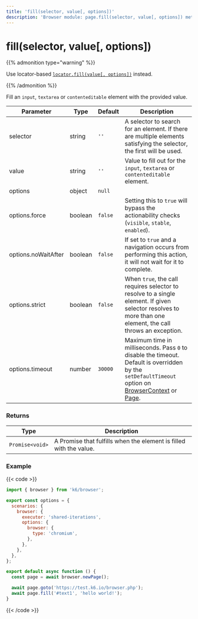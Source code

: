 ```yaml
---
title: 'fill(selector, value[, options])'
description: 'Browser module: page.fill(selector, value[, options]) method'
---
```


# fill(selector, value[, options])

{{% admonition type="warning" %}}

Use locator-based [`locator.fill(value[, options])`](https://grafana.com/docs/k6/<K6_VERSION>/javascript-api/k6-browser/locator/fill/) instead.

{{% /admonition %}}

Fill an `input`, `textarea` or `contenteditable` element with the provided value.

<TableWithNestedRows>

| Parameter           | Type    | Default | Description                                                                                                                                                                                                                                                                                                                                   |
| ------------------- | ------- | ------- | --------------------------------------------------------------------------------------------------------------------------------------------------------------------------------------------------------------------------------------------------------------------------------------------------------------------------------------------- |
| selector            | string  | `''`    | A selector to search for an element. If there are multiple elements satisfying the selector, the first will be used.                                                                                                                                                                                                                          |
| value               | string  | `''`    | Value to fill out for the `input`, `textarea` or `contenteditable` element.                                                                                                                                                                                                                                                                   |
| options             | object  | `null`  |                                                                                                                                                                                                                                                                                                                                               |
| options.force       | boolean | `false` | Setting this to `true` will bypass the actionability checks (`visible`, `stable`, `enabled`).                                                                                                                                                                                                                                                 |
| options.noWaitAfter | boolean | `false` | If set to `true` and a navigation occurs from performing this action, it will not wait for it to complete.                                                                                                                                                                                                                                    |
| options.strict      | boolean | `false` | When `true`, the call requires selector to resolve to a single element. If given selector resolves to more than one element, the call throws an exception.                                                                                                                                                                                    |
| options.timeout     | number  | `30000` | Maximum time in milliseconds. Pass `0` to disable the timeout. Default is overridden by the `setDefaultTimeout` option on [BrowserContext](https://grafana.com/docs/k6/<K6_VERSION>/javascript-api/k6-browser/browsercontext/) or [Page](https://grafana.com/docs/k6/<K6_VERSION>/javascript-api/k6-browser/page/). |

</TableWithNestedRows>

### Returns

| Type            | Description                                                        |
| --------------- | ------------------------------------------------------------------ |
| `Promise<void>` | A Promise that fulfills when the element is filled with the value. |

### Example

{{< code >}}

```javascript
import { browser } from 'k6/browser';

export const options = {
  scenarios: {
    browser: {
      executor: 'shared-iterations',
      options: {
        browser: {
          type: 'chromium',
        },
      },
    },
  },
};

export default async function () {
  const page = await browser.newPage();

  await page.goto('https://test.k6.io/browser.php');
  await page.fill('#text1', 'hello world!');
}
```

{{< /code >}}

